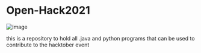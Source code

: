 # Open-Hack2021
![image](https://user-images.githubusercontent.com/56723300/135698966-dc5c7d59-e8cf-4ffc-b0bf-a82009ad2187.png)

this is a repository to hold all .java and python programs that can be used to contribute to the hacktober event
